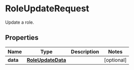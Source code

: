 

# RoleUpdateRequest

Update a role.
## Properties

Name | Type | Description | Notes
------------ | ------------- | ------------- | -------------
**data** | [**RoleUpdateData**](RoleUpdateData.md) |  |  [optional]



